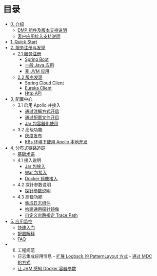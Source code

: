# 目录
- [0. 介绍](README.md)
  - [DMP 组件及版本支持说明](DMP-version.md)
  - [客户应用接入支持说明](Support-Lists.md)
- [1. Quick Start](quick-start/README.md) 
- [2. 服务注册与发现](eureka/README.md)
  - [2.1 服务注册](eureka/register.md) 
	  - [Spring Boot](eureka/springboot.md)
	  - [一般 Java 应用](eureka/jvm.md)
	  - [非 JVM 应用](eureka/non_jvm.md)
  - [2.2 服务发现](eureka/discovey.md)
	  - [Spring Cloud Client](eureka/spring-cloud-client.md)
	  - [Eureka Client](eureka/eureka-client.md)
	  - [Http API](eureka/api.md)
- [3. 配置中心](apollo/README.md)
  - 3.1 启用 Apollo 并接入
    - [通过注解方式开启](apollo/annotation.md)
    - [通过配置文件开启](apollo/bootstrap.md)
    - [Jar 包容器化使用](apollo/docker.md)
  - 3.2 高级功能
    - [灰度发布](apollo/Apollo-GrayRule.md)
    - [K8s 环境下使用 Apollo 本地开发](apollo/Apollo-ConfigSerivce-In-Docker-k8s.md)
- [4. 分布式链路追踪](skywalking/README.md)
  - [基础术语](skywalking/base.md)
  - 4.1 接入说明
    - [Jar 包接入](skywalking/jar.md)
    - [War 包接入](skywalking/war.md)
    - [Docker 镜像接入](skywalking/docker.md)
  - 4.2 探针参数说明
    - [探针参数说明](skywalking/agent-settings.md)
  - 4.3 高级功能
    - [集成日志组件](skywalking/integration-log4j.md)
    - [构建通用探针镜像](skywalking/common-agent-image.md)
    - [自定义忽略指定 Trace Path](skywalking/trace-ignore.md)
- [5. 应用监控](ac-collector/README.md)
  - [快速入门](ac-collector/QuickStart.md)
  - [配置解释](ac-collector/config/README.md)
  - [FAQ](ac-collector/FAQ.md)
- 6. 工程规范
  - 日志集成应用信息
  		- [扩展 Logback 的 PatternLayout 方式](spec/patternLayout.md)
  		- [通过 MDC 的方式](spec/MDC.md)
  - [让 JVM 感知 Docker 容器参数](spec/jvm-docker.md)